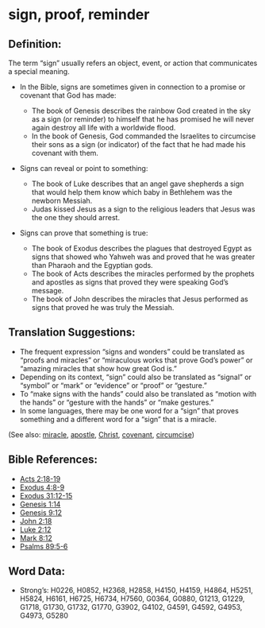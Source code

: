 # sign, proof, reminder

## Definition:

The term “sign” usually refers an object, event, or action that communicates a special meaning.

* In the Bible, signs are sometimes given in connection to a promise or covenant that God has made:
    * The book of Genesis describes the rainbow God created in the sky as a sign (or reminder) to himself that he has promised he will never again destroy all life with a worldwide flood.
    * In the book of Genesis, God commanded the Israelites to circumcise their sons as a sign (or indicator) of the fact that he had made his covenant with them.

* Signs can reveal or point to something:
    * The book of Luke describes that an angel gave shepherds a sign that would help them know which baby in Bethlehem was the newborn Messiah.
    * Judas kissed Jesus as a sign to the religious leaders that Jesus was the one they should arrest.

* Signs can prove that something is true:
    * The book of Exodus describes the plagues that destroyed Egypt as signs that showed who Yahweh was and proved that he was greater than Pharaoh and the Egyptian gods.
    * The book of Acts describes the miracles performed by the prophets and apostles as signs that proved they were speaking God’s message.
    * The book of John describes the miracles that Jesus performed as signs that proved he was truly the Messiah.

## Translation Suggestions:

* The frequent expression “signs and wonders” could be translated as “proofs and miracles” or “miraculous works that prove God’s power” or “amazing miracles that show how great God is.”
* Depending on its context, “sign” could also be translated as “signal” or “symbol” or “mark” or “evidence” or “proof” or “gesture.”
* To “make signs with the hands” could also be translated as “motion with the hands” or “gesture with the hands” or “make gestures.”
* In some languages, there may be one word for a “sign” that proves something and a different word for a “sign” that is a miracle.

(See also: [miracle](../kt/miracle.md), [apostle](../kt/apostle.md), [Christ](../kt/christ.md), [covenant](../kt/covenant.md), [circumcise](../kt/circumcise.md))

## Bible References:

* [Acts 2:18-19](rc://en/tn/help/act/02/18)
* [Exodus 4:8-9](rc://en/tn/help/exo/04/08)
* [Exodus 31:12-15](rc://en/tn/help/exo/31/12)
* [Genesis 1:14](rc://en/tn/help/gen/01/14)
* [Genesis 9:12](rc://en/tn/help/gen/09/12)
* [John 2:18](rc://en/tn/help/jhn/02/18)
* [Luke 2:12](rc://en/tn/help/luk/02/12)
* [Mark 8:12](rc://en/tn/help/mrk/08/12)
* [Psalms 89:5-6](rc://en/tn/help/psa/089/005)

## Word Data:

* Strong’s: H0226, H0852, H2368, H2858, H4150, H4159, H4864, H5251, H5824, H6161, H6725, H6734, H7560, G0364, G0880, G1213, G1229, G1718, G1730, G1732, G1770, G3902, G4102, G4591, G4592, G4953, G4973, G5280
